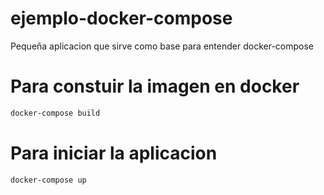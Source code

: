 # ejemplo-docker-compose
Pequeña aplicacion que sirve como base para entender docker-compose


# Para constuir la imagen en docker
```sh
docker-compose build
```

# Para iniciar la aplicacion
```sh
docker-compose up
```


